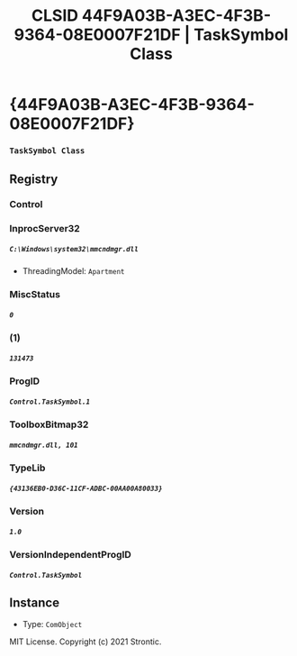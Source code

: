 ﻿---
title: "CLSID 44F9A03B-A3EC-4F3B-9364-08E0007F21DF | TaskSymbol Class"
excerpt: What is COM-Object CLSID 44F9A03B-A3EC-4F3B-9364-08E0007F21DF?
---

# {44F9A03B-A3EC-4F3B-9364-08E0007F21DF}

### `TaskSymbol Class`

## Registry


### Control


### InprocServer32

##### `C:\Windows\system32\mmcndmgr.dll`
* ThreadingModel: `Apartment`

### MiscStatus

##### `0`

### (1)

##### `131473`

### ProgID

##### `Control.TaskSymbol.1`

### ToolboxBitmap32

##### `mmcndmgr.dll, 101`

### TypeLib

##### `{43136EB0-D36C-11CF-ADBC-00AA00A80033}`

### Version

##### `1.0`

### VersionIndependentProgID

##### `Control.TaskSymbol`

## Instance

* Type: `ComObject`

MIT License. Copyright (c) 2021 Strontic.



